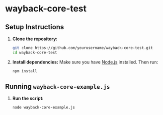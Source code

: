 # wayback-core-test

## Setup Instructions

1. **Clone the repository:**
	```sh
	git clone https://github.com/yourusername/wayback-core-test.git
	cd wayback-core-test
	```

2. **Install dependencies:**
	Make sure you have [Node.js](https://nodejs.org/) installed. Then run:
	```sh
	npm install
	```

## Running `wayback-core-example.js`

1. **Run the script:**
	```sh
	node wayback-core-example.js
	```
